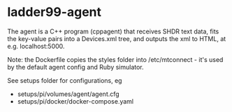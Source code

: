 # ladder99-agent

The agent is a C++ program (cppagent) that receives SHDR text data, fits the key-value pairs into a Devices.xml tree, and outputs the xml to HTML, at e.g. localhost:5000. 

Note: the Dockerfile copies the styles folder into /etc/mtconnect - it's used by the default agent config and Ruby simulator.

See setups folder for configurations, eg

- setups/pi/volumes/agent/agent.cfg
- setups/pi/docker/docker-compose.yaml
